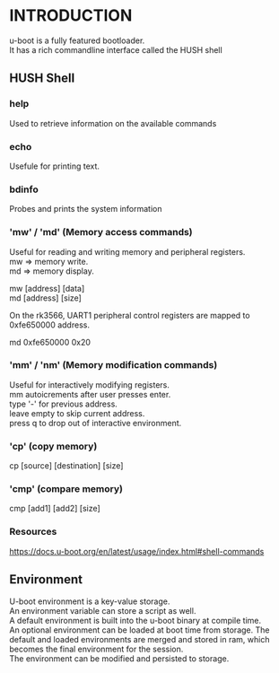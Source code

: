 # INTRODUCTION
u-boot is a fully featured bootloader.  
It has a rich commandline interface called the HUSH shell


## HUSH Shell

### help
Used to retrieve information on the available commands

### echo
Usefule for printing text. 

### bdinfo
Probes and prints the system information

### 'mw' / 'md' (Memory access commands)
Useful for reading and writing memory and peripheral registers.  
mw => memory write.  
md => memory display.  

mw [address] [data]  
md [address] [size]  

On the rk3566, UART1 peripheral control registers are mapped to 0xfe650000 address.  

md 0xfe650000 0x20

### 'mm' / 'nm' (Memory modification commands)
Useful for interactively modifying registers.  
mm autoicrements after user presses enter.  
type '-' for previous address.  
leave empty to skip current address.  
press q to drop out of interactive environment.  

### 'cp' (copy memory)
cp [source] [destination] [size]


### 'cmp' (compare memory)
cmp [add1] [add2] [size]


### Resources
https://docs.u-boot.org/en/latest/usage/index.html#shell-commands


## Environment
U-boot environment is a key-value storage.  
An environment variable can store a script as well.  
A default environment is built into the u-boot binary at compile time.  
An optional environment can be loaded at boot time from storage.
The default and loaded environments are merged and stored in ram, which becomes the final environment for the session.  
The environment can be modified and persisted to storage.